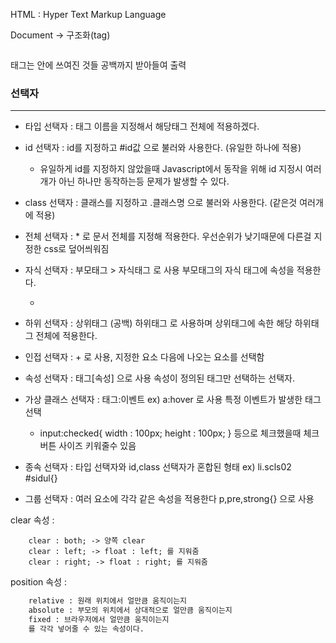 HTML : Hyper Text Markup Language

Document -> 구조화(tag)

<link href = "resources/css/selector.css" rel = "stylesheet" type = "text/css">



<pre></pre> 태그는 안에 쓰여진 것들 공백까지 받아들여 출력



### 선택자

------



- 타입 선택자 : 태그 이름을 지정해서 해당태그 전체에 적용하겠다.

  

- id 선택자 : id를 지정하고 #id값 으로 불러와 사용한다. (유일한 하나에 적용)

  - 유일하게 id를 지정하지 않았을때 Javascript에서 동작을 위해 id 지정시 여러개가 아닌 하나만 동작하는등 문제가 발생할 수 있다.

    

- class 선택자 : 클래스를 지정하고 .클래스명 으로 불러와 사용한다. (같은것 여러개에 적용)



- 전체 선택자 : * 로 문서 전체를 지정해 적용한다. 우선순위가 낮기때문에 다른걸 지정한 css로 덮어씌워짐

  

- 자식 선택자 : 부모태그 > 자식태그 로 사용 부모태그의 자식 태그에 속성을 적용한다.
  
  - 



- 하위 선택자 : 상위태그  (공백)  하위태그 로 사용하며 상위태그에 속한 해당 하위태그 전체에 적용한다.



-  인접 선택자 : + 로 사용, 지정한 요소 다음에 나오는 요소를 선택함



- 속성 선택자 :  태그[속성] 으로 사용 속성이 정의된 태그만 선택하는 선택자.



- 가상 클래스 선택자 : 태그:이벤트 ex) a:hover 로 사용 특정 이벤트가 발생한 태그 선택
  - input:checked{ width : 100px; height : 100px; } 등으로 체크했을때 체크버튼 사이즈 키워줄수 있음



- 종속 선택자 : 타입 선택자와 id,class 선택자가 혼합된 형태 ex) li.scls02 #sidul{}



- 그룹 선택자 : 여러 요소에 각각 같은 속성을 적용한다  p,pre,strong{} 으로 사용



clear 속성 :

```
    clear : both; -> 양쪽 clear
    clear : left; -> float : left; 를 지워줌
    clear : right; -> float : right; 를 지워줌
```



position 속성 :

```html
	relative : 원래 위치에서 얼만큼 움직이는지
	absolute : 부모의 위치에서 상대적으로 얼만큼 움직이는지 
	fixed : 브라우저에서 얼만큼 움직이는지
	를 각각 넣어줄 수 있는 속성이다.
```